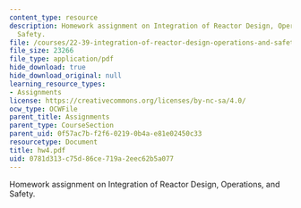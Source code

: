 ```yaml
---
content_type: resource
description: Homework assignment on Integration of Reactor Design, Operations, and
  Safety.
file: /courses/22-39-integration-of-reactor-design-operations-and-safety-fall-2006/0781d313c75d86ce719a2eec62b5a077_hw4.pdf
file_size: 23266
file_type: application/pdf
hide_download: true
hide_download_original: null
learning_resource_types:
- Assignments
license: https://creativecommons.org/licenses/by-nc-sa/4.0/
ocw_type: OCWFile
parent_title: Assignments
parent_type: CourseSection
parent_uid: 0f57ac7b-f2f6-0219-0b4a-e81e02450c33
resourcetype: Document
title: hw4.pdf
uid: 0781d313-c75d-86ce-719a-2eec62b5a077
---
```

Homework assignment on Integration of Reactor Design, Operations, and Safety.